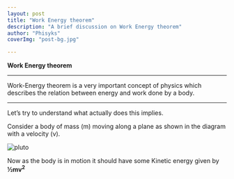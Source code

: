 ```yaml
---
layout: post
title: "Work Energy theorem"
description: "A brief discussion on Work Energy theorem"
author: "Phisyks"
coverImg: "post-bg.jpg"

---
```


**Work Energy theorem**

***
Work-Energy theorem is a very important concept of physics which describes the relation between energy and work done by a body.
***

Let’s try to understand what actually does this implies.

Consider a body of mass (m) moving along a plane as shown in the diagram with a velocity (v).

![pluto](http://www.nasa.gov/sites/default/files/thumbnails/image/7-8-15_pluto_color_new_nasa-jhuapl-swri-tn.jpg)

Now as the body is in motion it should have some Kinetic energy given by **½mv<sup>2</sup>**
